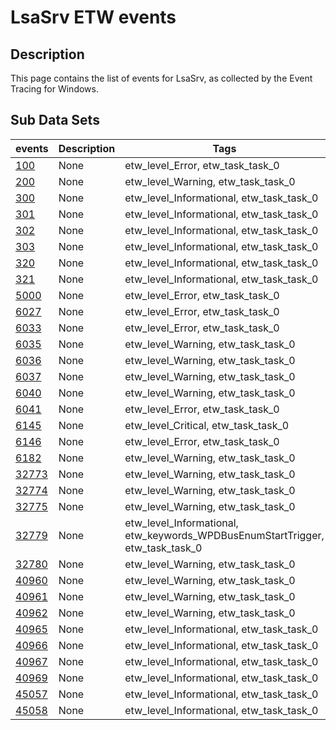 # LsaSrv ETW events

## Description
This page contains the list of events for LsaSrv, as collected by the Event Tracing for Windows.

## Sub Data Sets
|events|Description|Tags|
|---|---|---|
|[100](events/event-100.md)|None|etw_level_Error, etw_task_task_0|
|[200](events/event-200.md)|None|etw_level_Warning, etw_task_task_0|
|[300](events/event-300.md)|None|etw_level_Informational, etw_task_task_0|
|[301](events/event-301.md)|None|etw_level_Informational, etw_task_task_0|
|[302](events/event-302.md)|None|etw_level_Informational, etw_task_task_0|
|[303](events/event-303.md)|None|etw_level_Informational, etw_task_task_0|
|[320](events/event-320.md)|None|etw_level_Informational, etw_task_task_0|
|[321](events/event-321.md)|None|etw_level_Informational, etw_task_task_0|
|[5000](events/event-5000.md)|None|etw_level_Error, etw_task_task_0|
|[6027](events/event-6027.md)|None|etw_level_Error, etw_task_task_0|
|[6033](events/event-6033.md)|None|etw_level_Error, etw_task_task_0|
|[6035](events/event-6035.md)|None|etw_level_Warning, etw_task_task_0|
|[6036](events/event-6036.md)|None|etw_level_Warning, etw_task_task_0|
|[6037](events/event-6037.md)|None|etw_level_Warning, etw_task_task_0|
|[6040](events/event-6040.md)|None|etw_level_Warning, etw_task_task_0|
|[6041](events/event-6041.md)|None|etw_level_Error, etw_task_task_0|
|[6145](events/event-6145.md)|None|etw_level_Critical, etw_task_task_0|
|[6146](events/event-6146.md)|None|etw_level_Error, etw_task_task_0|
|[6182](events/event-6182.md)|None|etw_level_Warning, etw_task_task_0|
|[32773](events/event-32773.md)|None|etw_level_Warning, etw_task_task_0|
|[32774](events/event-32774.md)|None|etw_level_Warning, etw_task_task_0|
|[32775](events/event-32775.md)|None|etw_level_Warning, etw_task_task_0|
|[32779](events/event-32779.md)|None|etw_level_Informational, etw_keywords_WPDBusEnumStartTrigger, etw_task_task_0|
|[32780](events/event-32780.md)|None|etw_level_Warning, etw_task_task_0|
|[40960](events/event-40960.md)|None|etw_level_Warning, etw_task_task_0|
|[40961](events/event-40961.md)|None|etw_level_Warning, etw_task_task_0|
|[40962](events/event-40962.md)|None|etw_level_Warning, etw_task_task_0|
|[40965](events/event-40965.md)|None|etw_level_Informational, etw_task_task_0|
|[40966](events/event-40966.md)|None|etw_level_Informational, etw_task_task_0|
|[40967](events/event-40967.md)|None|etw_level_Informational, etw_task_task_0|
|[40969](events/event-40969.md)|None|etw_level_Informational, etw_task_task_0|
|[45057](events/event-45057.md)|None|etw_level_Informational, etw_task_task_0|
|[45058](events/event-45058.md)|None|etw_level_Informational, etw_task_task_0|

